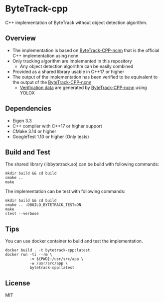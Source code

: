 # ByteTrack-cpp

C++ implementation of ByteTrack without object detection algorithm.

## Overview

- The implementation is based on [ByteTrack-CPP-ncnn](https://github.com/ifzhang/ByteTrack/tree/3434c5e8bc6a5ae8ad530528ba8d9a431967f237/deploy/ncnn/cpp) that is the official C++ implementation using ncnn
- Only tracking algorithm are implemented in this repository
  - Any object detection algorithm can be easily combined
- Provided as a shared library usable in C++17 or higher
- The output of the implementation has been verified to be equivalent to the output of the [ByteTrack-CPP-ncnn](https://github.com/ifzhang/ByteTrack/tree/3434c5e8bc6a5ae8ad530528ba8d9a431967f237/deploy/ncnn/cpp)
  - [Verification data](data/YOLOX_ncnn_palace) are generated by [ByteTrack-CPP-ncnn](https://github.com/ifzhang/ByteTrack/tree/3434c5e8bc6a5ae8ad530528ba8d9a431967f237/deploy/ncnn/cpp) using YOLOX

## Dependencies

- Eigen 3.3
- C++ compiler with C++17 or higher support
- CMake 3.14 or higher
- GoogleTest 1.10 or higher (Only tests)

## Build and Test

The shared library (libbytetrack.so) can be build with following commands:

```shell
mkdir build && cd build
cmake ..
make
```

The implementation can be test with following commands:

```shell
mkdir build && cd build
cmake .. -DBUILD_BYTETRACK_TEST=ON
make
ctest --verbose
```

## Tips

You can use docker container to build and test the implementation.

```shell
docker build . -t bytetrack-cpp:latest
docker run -ti --rm \
           -v ${PWD}:/usr/src/app \
           -w /usr/src/app \
           bytetrack-cpp:latest
```

## License

MIT
